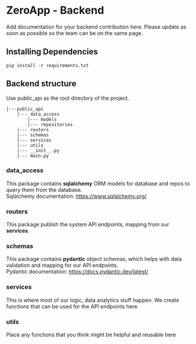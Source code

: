 # ZeroApp - Backend

Add documentation for your backend contribution here. Please update as soon as possible so the team can be on the same page.

## Installing Dependencies 
    pip install -r requirements.txt

## Backend structure
Use public_api as the root directory of the project.

    |---public_api
        |--- data_access
            |--- models
            |--- repositories
        |--- routers
        |--- schemas
        |--- services
        |--- utils
        |--- __init__.py
        |--- main.py
### data_access
This package contains **sqlalchemy** ORM models for database and repos to query them from the database. \
Sqlalchemy documentation: https://www.sqlalchemy.org/

### routers
This package publish the system API endpoints, mapping from our **services**.

### schemas
This package contains **pydantic** object schemas, which helps with data validation and mapping for our API endpoints. \
Pydantic documentation: https://docs.pydantic.dev/latest/

### services
This is where most of our logic, data analytics stuff happen. We create functions that can be used for the API endpoints here.

### utils
Place any functions that you think might be helpful and reusable here

